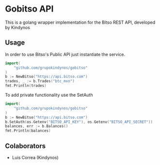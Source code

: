 # Gobitso API

This is a golang wrapper implementation for the Bitso REST API, developed by Kindynos

## Usage

In order to use Bitso's Public API just instantiate the service.

```go
import(
    "github.com/grupokindynos/gobitso"
)
b := NewBitso("https://api.bitso.com")
trades, _ := b.Trades("btc_mxn")
fmt.Println(trades)
```

To add private functionality use the SetAuth
```go
import(
    "github.com/grupokindynos/gobitso"
)
b := NewBitso("https://api.bitso.com")
b.SetAuth(os.Getenv("BITSO_API_KEY"), os.Getenv("BITSO_API_SECRET"))
balances, err := b.Balances()
fmt.Println(balances)
```


## Colaborators
* Luis Correa (Kindynos)